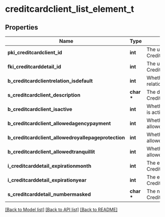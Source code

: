 # creditcardclient_list_element_t

## Properties
Name | Type | Description | Notes
------------ | ------------- | ------------- | -------------
**pki_creditcardclient_id** | **int** | The unique ID of the Creditcardclient | 
**fki_creditcarddetail_id** | **int** | The unique ID of the Creditcarddetail | 
**b_creditcardclientrelation_isdefault** | **int** | Whether if it&#39;s an relationisdefault | 
**s_creditcardclient_description** | **char \*** | The description of the Creditcardclient | 
**b_creditcardclient_isactive** | **int** | Whether the creditcardclient is active or not | 
**b_creditcardclient_allowedagencypayment** | **int** | Whether if it&#39;s an allowedagencypayment | 
**b_creditcardclient_allowedroyallepageprotection** | **int** | Whether if it&#39;s an allowedroyallepageprotection | 
**b_creditcardclient_allowedtranquillit** | **int** | Whether if it&#39;s an allowedtranquillit | 
**i_creditcarddetail_expirationmonth** | **int** | The expirationmonth of the Creditcarddetail | 
**i_creditcarddetail_expirationyear** | **int** | The expirationyear of the Creditcarddetail | 
**s_creditcarddetail_numbermasked** | **char \*** | The numbermasked of the Creditcarddetail | 

[[Back to Model list]](../README.md#documentation-for-models) [[Back to API list]](../README.md#documentation-for-api-endpoints) [[Back to README]](../README.md)


